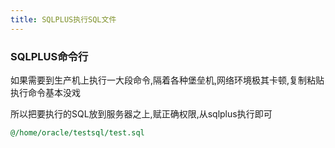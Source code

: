 ```yaml
---
title: SQLPLUS执行SQL文件
---
```

### SQLPLUS命令行

如果需要到生产机上执行一大段命令,隔着各种堡垒机,网络环境极其卡顿,复制粘贴执行命令基本没戏

所以把要执行的SQL放到服务器之上,赋正确权限,从sqlplus执行即可

``` sql
@/home/oracle/testsql/test.sql
```